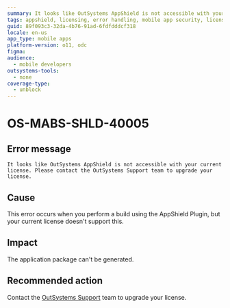 ```yaml
---
summary: It looks like OutSystems AppShield is not accessible with your current license. Please contact the OutSystems Support team to upgrade your license.
tags: appshield, licensing, error handling, mobile app security, license upgrade
guid: 89f093c3-32da-4b76-91ad-6fdfdddcf318
locale: en-us
app_type: mobile apps
platform-version: o11, odc
figma:
audience:
  - mobile developers
outsystems-tools:
  - none
coverage-type:
  - unblock
---
```


# OS-MABS-SHLD-40005

## Error message

`It looks like OutSystems AppShield is not accessible with your current license. Please contact the OutSystems Support team to upgrade your license.`

## Cause

This error occurs when you perform a build using the AppShield Plugin, but your current license doesn't support this.

## Impact

The application package can't be generated.

## Recommended action

Contact the [OutSystems Support](https://www.outsystems.com/support/portal/open-support-case?ErrorCode=OS-MABS-SHLD-40005) team to upgrade your license.
